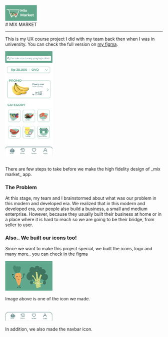 <img src="mix%20market%20logo.png"  width="20%" height="10%">
<br>
# MIX MARKET

---

This is my UX course project I did with my team back then when I was in university.
You can check the full version on [my figma](https://www.figma.com/file/2r0d5ahfAzmbIaLP5F70Pt/Project-UX?type=design&node-id=0%3A1&mode=design&t=LmaEM1rftGUAPfYc-1).

<a href="[http://google.com.au/](https://www.gatsbyjs.com/docs/](https://www.figma.com/file/2r0d5ahfAzmbIaLP5F70Pt/Project-UX?type=design&node-id=0%3A1&mode=design&t=LmaEM1rftGUAPfYc-1)"><img src="home.png"  width="30%" height="40%"></a>

<br>
There are few steps to take before we make the high fidelity design of _mix market_ app.


### The Problem
At this stage, my team and I brainstormed about what was our problem in this modern and developed era. We realized that in this modern and developed era, our people also build a business, a small and medium enterprise. However, because they usually built their business at home or in a place where it is hard to reach so we are going to be their bridge, from seller to user.

### Also.. We built our icons too!
Since we want to make this project special, we built the icons, logo and many more.. you can check in the figma 

<img src="mix%20market%20draw.png"  width="30%" height="20%">

Image above is one of the icon we made.
<br><br>

<img src="mix%20market%20navbar.png"  width="30%" height="20%">

In addition, we also made the navbar icon.
